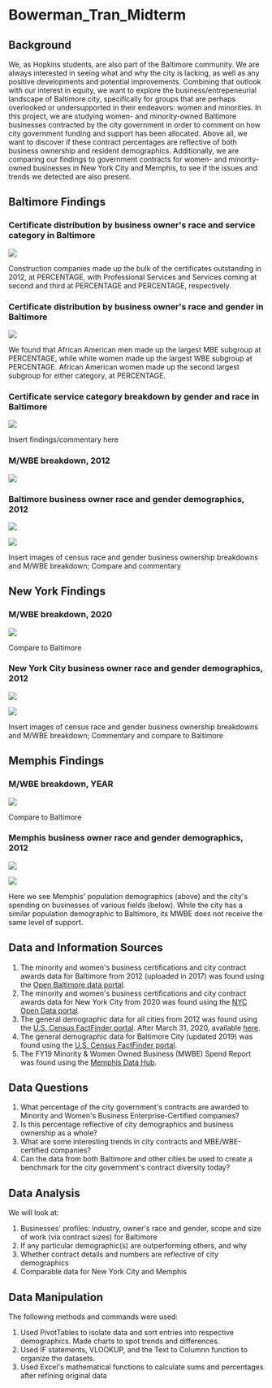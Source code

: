 # Bowerman_Tran_Midterm


## Background

We, as Hopkins students, are also part of the Baltimore community. We are always interested in seeing what and why the city is lacking, as well as any positive developments and potential improvements. Combining that outlook with our interest in equity, we want to explore the business/entrepeneurial landscape of Baltimore city, specifically for groups that are perhaps overlooked or undersupported in their endeavors: women and minorities. In this project, we are studying women- and minority-owned Baltimore businesses contracted by the city government in order to comment on how city government funding and support has been allocated. Above all, we want to discover if these contract percentages are reflective of both business ownership and resident demographics. Additionally, we are comparing our findings to government contracts for women- and minority-owned businesses in New York City and Memphis, to see if the issues and trends we detected are also present.

## Baltimore Findings
### Certificate distribution by business owner's race and service category in Baltimore
![](Images/contr_dist_byrace_balt.png)

Construction companies made up the bulk of the certificates outstanding in 2012, at PERCENTAGE, with Professional Services and Services coming at second and third at PERCENTAGE and PERCENTAGE, respectively.

### Certificate distribution by business owner's race and gender in Baltimore
![](Images/Balt_Contr_Distr_Race_Gender.PNG)

We found that African American men made up the largest MBE subgroup at PERCENTAGE, while white women made up the largest WBE subgroup at PERCENTAGE. African American women made up the second largest subgroup for either category, at PERCENTAGE.

### Certificate service category breakdown by gender and race in Baltimore
![](Images/Balt_Contr_Ctgy_Breakdown_Race_Gender.PNG)

Insert findings/commentary here

### M/WBE breakdown, 2012
![](Images/)

### Baltimore business owner race and gender demographics, 2012
![](Images/)

![](Images/)

Insert images of census race and gender business ownership breakdowns and M/WBE breakdown; Compare and commentary

## New York Findings
### M/WBE breakdown, 2020
![](Images/)

Compare to Baltimore

### New York City business owner race and gender demographics, 2012
![](Images/)

![](Images/)

Insert images of census race and gender business ownership breakdowns and M/WBE breakdown; Commentary and compare to Baltimore

## Memphis Findings
### M/WBE breakdown, YEAR
![](Images/)

Compare to Baltimore

### Memphis business owner race and gender demographics, 2012
![](Images/business_ownership_byrace_mem.png)

![](Images/cityspending_mem.png)

Here we see Memphis' population demographics (above) and the city's spending on businesses of various fields (below). While the city has a similar population demographic to Baltimore, its MWBE does not receive the same level of support. 

## Data and Information Sources

1) The minority and women's business certifications and city contract awards data for Baltimore from 2012 (uploaded in 2017) was found using the [Open Baltimore data portal](https://data.baltimorecity.gov/ "Open Baltimore").
2) The minority and women's business certifications and city contract awards data for New York City from 2020 was found using the [NYC Open Data portal](https://opendata.cityofnewyork.us/ "NYC Open Data").
3) The general demographic data for all cities from 2012 was found using the [U.S. Census FactFinder portal](https://factfinder.census.gov/faces/nav/jsf/pages/index.xhtml/ "American FactFinder"). After March 31, 2020, available [here](https://data.census.gov/cedsci/ "Census Data").
4) The general demographic data for Baltimore City (updated 2019) was found using the [U.S. Census FactFinder portal](https://www.census.gov/quickfacts/fact/table/baltimorecitymaryland,US/PST045219/).
5) The FY19 Minority & Women Owned Business (MWBE) Spend Report was found using the [Memphis Data Hub](https://data.memphistn.gov/browse?q=women&sortBy=relevance).

## Data Questions

1) What percentage of the city government's contracts are awarded to Minority and Women's Business Enterprise-Certified companies?
2) Is this percentage reflective of city demographics and business ownership as a whole?
3) What are some interesting trends in city contracts and MBE/WBE-certified companies?
4) Can the data from both Baltimore and other cities be used to create a benchmark for the city government's contract diversity today?

## Data Analysis

We will look at:

1) Businesses' profiles: industry, owner's race and gender, scope and size of work (via contract sizes) for Baltimore
2) If any particular demographic(s) are outperforming others, and why
3) Whether contract details and numbers are reflective of city demographics
4) Comparable data for New York City and Memphis

## Data Manipulation

The following methods and commands were used:

1) Used PivotTables to isolate data and sort entries into respective demographics. Made charts to spot trends and differences.
2) Used IF statements, VLOOKUP, and the Text to Columnn function to organize the datasets.
3) Used Excel's mathematical functions to calculate sums and percentages after refining original data

